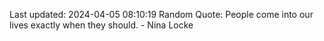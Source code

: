 Last updated: 2024-04-05 08:10:19
Random Quote: People come into our lives exactly when they should. - Nina Locke